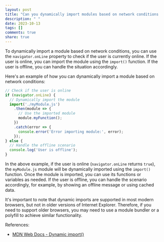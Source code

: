 ```yaml
---
layout: post
title: "Can you dynamically import modules based on network conditions in JavaScript?"
description: " "
date: 2023-10-13
tags: []
comments: true
share: true
---
```


To dynamically import a module based on network conditions, you can use the `navigator.onLine` property to check if the user is currently online. If the user is online, you can import the module using the `import()` function. If the user is offline, you can handle the situation accordingly.

Here's an example of how you can dynamically import a module based on network conditions:

```javascript
// Check if the user is online
if (navigator.onLine) {
  // Dynamically import the module
  import('./myModule.js')
    .then(module => {
      // Use the imported module
      module.myFunction();
    })
    .catch(error => {
      console.error('Error importing module:', error);
    });
} else {
  // Handle the offline scenario
  console.log('User is offline');
}
```

In the above example, if the user is online (`navigator.onLine` returns `true`), the `myModule.js` module will be dynamically imported using the `import()` function. Once the module is imported, you can use its functions or variables as needed. If the user is offline, you can handle the scenario accordingly, for example, by showing an offline message or using cached data.

It's important to note that dynamic imports are supported in most modern browsers, but not in older versions of Internet Explorer. Therefore, if you need to support older browsers, you may need to use a module bundler or a polyfill to achieve similar functionality.

References:
- [MDN Web Docs - Dynamic import()](https://developer.mozilla.org/en-US/docs/Web/JavaScript/Reference/Statements/import#Dynamic_imports)